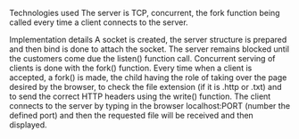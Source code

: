 Technologies used
  The server is TCP, concurrent, the fork function being called every time a client connects to the server.
  
Implementation details
    A socket is created, the server structure is prepared and then bind is done to attach the socket. The server remains blocked until the customers come due
    the listen() function call.
    Concurrent serving of clients is done with the fork() function. Every time when
    a client is accepted, a fork() is made, the child having the role of taking over the page
    desired by the browser, to check the file extension (if it is .http or .txt) and
    to send the correct HTTP headers using the write() function.
    The client connects to the server by typing in the browser localhost:PORT (number
    the defined port) and then the requested file will be received and then displayed.
